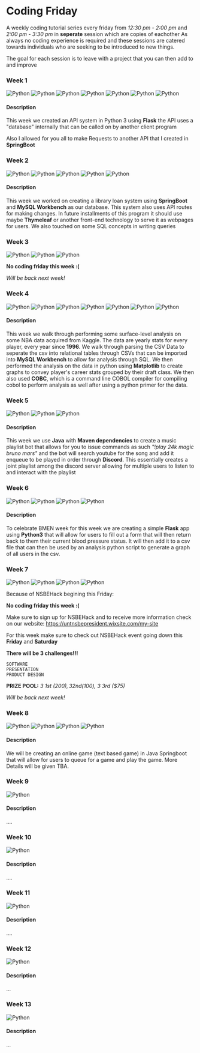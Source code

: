 
# Coding Friday

A weekly coding tutorial series every friday from *12:30 pm - 2:00 pm*
and *2:00 pm - 3:30 pm* in **seperate** session which are copies of eachother
As always no coding experience is required and these sessions are catered towards
individuals who are seeking to be introduced to new things.

The goal for each session is to leave with a project that you can then add to and 
improve


### Week 1

![Python ](https://img.shields.io/badge/Python_3-green.svg)
![Python ](https://img.shields.io/badge/Java_8-blueviolet.svg)
![Python ](https://img.shields.io/badge/SpringBoot-yellow.svg)
![Python ](https://img.shields.io/badge/IntelliJ_IDE-blue.svg)
![Python ](https://img.shields.io/badge/Ubuntu-red.svg)
![Python ](https://img.shields.io/badge/Flask-lightgrey.svg)
![Python ](https://img.shields.io/badge/ThymeLeaf-pink.svg)



#### Description

This week we created an API system in Python 3 using **Flask**
the API uses a "database" internally that can be called on by another client program



Also I allowed for you all to make Requests to another API that I created in **SpringBoot**

### Week 2


![Python ](https://img.shields.io/badge/Java_8-blueviolet.svg)
![Python ](https://img.shields.io/badge/SpringBoot-yellow.svg)
![Python ](https://img.shields.io/badge/MySQL_Workbench-blue.svg)
![Python ](https://img.shields.io/badge/SQL-green.svg)
![Python ](https://img.shields.io/badge/Ubuntu-red.svg)




#### Description

This week we worked on creating a library loan system using **SpringBoot**
and **MySQL Workbench** as our database. This system also uses API routes for making changes.
In future installments of this program it should use maybe **Thymeleaf** or another front-end
technology to serve it as webpages for users. We also touched on some SQL concepts in writing queries



### Week 3

![Python ](https://img.shields.io/badge/Rest-blueviolet.svg)
![Python ](https://img.shields.io/badge/Catch_up_on_HW-lightgrey.svg)
![Python ](https://img.shields.io/badge/Video_Games-green.svg)


**No coding friday this week :(**

*Will be back next week!*


### Week 4


![Python ](https://img.shields.io/badge/Python_3-blueviolet.svg)
![Python ](https://img.shields.io/badge/COBC-yellow.svg)
![Python ](https://img.shields.io/badge/MySQL_Workbench-blue.svg)
![Python ](https://img.shields.io/badge/SQL-green.svg)
![Python ](https://img.shields.io/badge/Ubuntu-red.svg)
![Python ](https://img.shields.io/badge/MatplotLib-lightgrey.svg)
![Python ](https://img.shields.io/badge/Bash_Scripting-lightblue.svg)





#### Description

This week we walk through performing some surface-level analysis on some NBA data acquired from Kaggle. 
The data are yearly stats for every player, every year since **1996**. We walk through parsing the CSV Data
to seperate the csv into relational tables through CSVs that can be imported into **MySQL Workbench** to allow for analysis through SQL. We then performed the analysis on the data in python using **Matplotlib** to create graphs to convey player's
career stats grouped by their draft class. We then also used **COBC**, which is a command line COBOL compiler for compiling cobol to perform analysis as well after using a python primer for the data.



### Week 5


![Python ](https://img.shields.io/badge/Java_8-blueviolet.svg)
![Python ](https://img.shields.io/badge/Maven-yellow.svg)
![Python ](https://img.shields.io/badge/Discord-blue.svg)





#### Description

This week we use **Java** with **Maven dependencies** to create a music playlist bot that allows for you to issue commands as such
*"!play 24k magic bruno mars"* and the bot will search youtube for the song and add it enqueue to be played in order through **Discord**. 
This essentially creates a joint playlist among the discord server allowing for multiple users to listen to and interact with the playlist



### Week 6


![Python ](https://img.shields.io/badge/Python_3-blueviolet.svg)
![Python ](https://img.shields.io/badge/Flask-yellow.svg)
![Python ](https://img.shields.io/badge/MathPlotLib-blue.svg)
![Python ](https://img.shields.io/badge/Numpy-red.svg)





#### Description

To celebrate BMEN week for this week we are creating a simple **Flask** app using **Python3** that will allow for users
to fill out a form that will then return back to them their current blood pressure status. It will then add it to a csv file that can then be used by an analysis python script to generate a graph of all users in the csv.


### Week 7

![Python ](https://img.shields.io/badge/Rest-blueviolet.svg)
![Python ](https://img.shields.io/badge/Catch_up_on_HW-lightgrey.svg)
![Python ](https://img.shields.io/badge/Video_Games-green.svg)
![Python ](https://img.shields.io/badge/NSBHack-red.svg)

Because of NSBEHack begining this Friday:

**No coding friday this week :(**


Make sure to sign up for NSBEHack and to receive more information check on our website:
https://untnsbepresident.wixsite.com/my-site



For this week make sure to check out NSBEHack event going down this
**Friday** and **Saturday**


**There will be 3 challenges!!!**

    SOFTWARE
    PRESENTATION
    PRODUCT DESIGN


**PRIZE POOL:**
    *3 1st ($200), 3 2nd ($100), 3 3rd ($75)*


*Will be back next week!*

### Week 8


![Python ](https://img.shields.io/badge/Java_8-blueviolet.svg)
![Python ](https://img.shields.io/badge/SpringBoot-yellow.svg)
![Python ](https://img.shields.io/badge/Maven-blue.svg)
![Python ](https://img.shields.io/badge/Thymeleaf-red.svg)





#### Description

We will be creating an online game (text based game) in Java Springboot that will allow for users to queue for a game
and play the game. More Details will be given TBA.


### Week 9

![Python ](https://img.shields.io/badge/TBD-blueviolet.svg)


#### Description

....


### Week 10
![Python ](https://img.shields.io/badge/TBD-blueviolet.svg)


#### Description

....

### Week 11
![Python ](https://img.shields.io/badge/TBD-blueviolet.svg)


#### Description

....

### Week 12
![Python ](https://img.shields.io/badge/TBD-blueviolet.svg)


#### Description

...


### Week 13
![Python ](https://img.shields.io/badge/TBD-blueviolet.svg)


#### Description

...


















